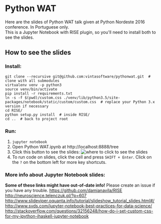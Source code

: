# Python WAT
Here are the slides of Python WAT talk given at Python Nordeste 2016 conference. In Portuguese only.  
This is a Jupyter Notebook with RISE plugin, so you'll need to install both to see the slides.

## How to see the slides
### Install:
```
git clone --recursive git@github.com:vintasoftware/pythonwat.git  # clone with all submodules
virtualenv venv -p python3
source venv/bin/activate
pip install -r requirements.txt
ln -s -f $(pwd)/custom.css ./venv/lib/python3.5/site-packages/notebook/static/custom/custom.css  # replace your Python 3.x version if necessary
cd RISE/
python setup.py install  # inside RISE/
cd ..  # back to project root
```

### Run:
1. `jupyter notebook`
2. Open Python WAT.ipynb at http://localhost:8888/tree
3. Click this button to see the slides:
![where to click to see the slides](https://cloud.githubusercontent.com/assets/397989/15974706/2e85883c-2f20-11e6-8fab-97b0a8b0c5f6.png)
4. To run code on slides, click the cell and press `SHIFT + Enter`. Click on the `?` on the bottom left for more key shortcuts.

### More info about Jupyter Notebook slides:
**Some of these links might have out-of-date info!**  Please create an issue if you have any trouble.
https://github.com/damianavila/RISE  
http://neuroscience.telenczuk.pl/?p=607  
http://www.slideviper.oquanta.info/tutorial/slideshow_tutorial_slides.html#/  
http://www.svds.com/jupyter-notebook-best-practices-for-data-science/  
http://stackoverflow.com/questions/32156248/how-do-i-set-custom-css-for-my-ipython-ihaskell-jupyter-notebook  
